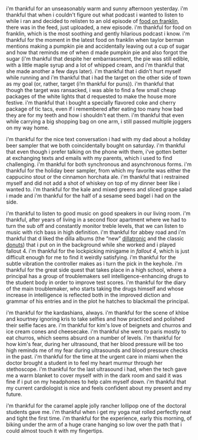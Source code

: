 i'm thankful for an unseasonably warm and sunny afternoon yesterday. i'm thankful that when i couldn't figure out what podcast i wanted to listen to while i ran and decided to relisten to an old episode of [food on franklin](https://www.google.com/url?sa=t&rct=j&q=&esrc=s&source=web&cd=2&cad=rja&uact=8&ved=0ahUKEwj7jJbMksrJAhXqjIMKHSVkAWQQFggjMAE&url=https%3A%2F%2Fitunes.apple.com%2Fus%2Fpodcast%2Ffood-on-franklin%2Fid1057688014%3Fmt%3D2&usg=AFQjCNH-m4B9AaEoFLq9IgYrbbyjMAt7Zg&sig2=DsrZswe85MxBch9inG6Kkw&bvm=bv.108538919,d.amc), there was in the feed, just uploaded, a new episode. i'm thankful for food on franklin, which is the most soothing and gently hilarious podcast i know. i'm thankful for the moment in the latest food on franklin when taylor berman mentions making a pumpkin pie and accidentally leaving out a cup of sugar and how that reminds me of when d made pumpkin pie and also forgot the sugar (i'm thankful that despite her embarrassment, the pie was still edible, with a little maple syrup and a lot of whipped cream, and i'm thankful that she made another a few days later). i'm thankful that i didn't hurt myself while running and i'm thankful that i had the target on the other side of town as my goal (or, rather, target (i’m thankful for puns)). i'm thankful that though the target was ransacked, i was able to find a few small cheap packages of the white lights that d requested to make the house more festive. i'm thankful that i bought a specially flavored coke and cherry package of tic tacs, even if i remembered after eating too many how bad they are for my teeth and how i shouldn't eat them. i'm thankful that even while carrying a big shopping bag on one arm, i still passed multiple joggers on my way home.

i'm thankful for the nice text conversation i had with my dad about a holiday beer sampler that we both coincidentally bought on saturday. i'm thankful that even though i prefer talking on the phone with them, i've gotten better at exchanging texts and emails with my parents, which i used to find challenging. i'm thankful for both synchronous and asynchronous forms. i'm thankful for the holiday beer sampler, from which my favorite was either the cappucino stout or the cinnamon horchata ale. i'm thankful that i restrained myself and did not add a shot of whiskey on top of my dinner beer like i wanted to. i'm thankful for the kale and mixed greens and sliced grape salad i made and i'm thankful for the half of a sesame seed bagel i had on the side.

i'm thankful to listen to good music on good speakers in our living room. i'm thankful, after years of living in a second floor apartment where we had to turn the sub off and constantly monitor treble levels, that we can listen to music with rich bass in high definition. i'm thankful for abbey road and i'm thankful that d liked the dilla albums (the “new” [dillatronic](https://www.google.com/url?sa=t&rct=j&q=&esrc=s&source=web&cd=1&cad=rja&uact=8&ved=0ahUKEwjY74n5lMrJAhWRnoMKHTdvCaIQFggcMAA&url=http%3A%2F%2Fpitchfork.com%2Fnews%2F61783-j-dillas-dillatronic-streams-featuring-41-rare-instrumentals%2F&usg=AFQjCNGzcRNi7bW9pLF3YxOWRtNs-cgMuQ&sig2=KffQn6svVsPFrQgqqNTc3g&bvm=bv.108538919,d.amc) and the classic [donuts](<https://en.wikipedia.org/wiki/Donuts_(album)>)) that i put on in the background while she worked and i played fallout 4. i'm thankful for the lockpicking minigame in _fallout 4_, which is just difficult enough for me to find it weirdly satisfying. i'm thankful for the subtle vibration the controller makes as i turn the pick in the keyhole. i'm thankful for the great side quest that takes place in a high school, where a principal has a group of troublemakers sell intelligence-enhancing drugs to the student body in order to improve test scores. i'm thankful for the diary of the main troublemaker, who starts taking the drugs himself and whose increase in intelligence is reflected both in the improved diction and grammar of his entries and in the plot he hatches to blackmail the principal.

i'm thankful for the kardashians, always. i'm thankful for the scene of khloe and kourtney ignoring kris to take selfies and how practiced and polished their selfie faces are. i'm thankful for kim's love of beignets and churros and ice cream cones and cheesecake. i'm thankful she went to paris mostly to eat churros, which seems absurd on a number of levels. i'm thankful for how kim's fear, during her ultrasound, that her blood pressure will be too high reminds me of my fear during ultrasounds and blood pressure checks in the past. i'm thankful for the time at the urgent care in miami when the doctor brought a student in to feel my heart murmur through her stethoscope. i'm thankful for the last ultrasound i had, when the tech gave me a warm blanket to cover myself with in the dark room and said it was fine if i put on my headphones to help calm myself down. i'm thankful that my current cardiologist is nice and feels confident about my present and my future.

i'm thankful for the caramel apple jolly rancher lollipop one of the doctoral students gave me. i'm thankful when i get my yoga mat rolled perfectly neat and tight the first time. i'm thankful for the experience, early this morning, of biking under the arm of a huge crane hanging so low over the path that i could almost touch it with my fingertips.
